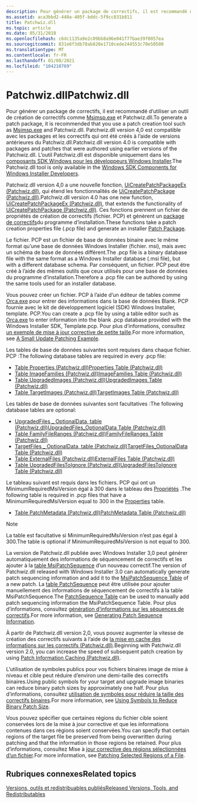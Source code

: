 ```yaml
---
description: Pour générer un package de correctifs, il est recommandé d’utiliser un outil de création de correctifs comme Msimsp.exe et Patchwiz.dll.
ms.assetid: aca3bbd2-440a-405f-bddc-5f9cc831b811
title: Patchwiz.dll
ms.topic: article
ms.date: 05/31/2018
ms.openlocfilehash: c6dc1135a9e2c09bb8a96e041f77bae39f0057ea
ms.sourcegitcommit: 831e8f3db78ab820e1710cede244553c70e50500
ms.translationtype: MT
ms.contentlocale: fr-FR
ms.lasthandoff: 01/08/2021
ms.locfileid: "104210769"
---
```

# <a name="patchwizdll"></a><span data-ttu-id="b128b-103">Patchwiz.dll</span><span class="sxs-lookup"><span data-stu-id="b128b-103">Patchwiz.dll</span></span>

<span data-ttu-id="b128b-104">Pour générer un package de correctifs, il est recommandé d’utiliser un outil de création de correctifs comme [Msimsp.exe](msimsp-exe.md) et Patchwiz.dll.</span><span class="sxs-lookup"><span data-stu-id="b128b-104">To generate a patch package, it is recommended that you use a patch creation tool such as [Msimsp.exe](msimsp-exe.md) and Patchwiz.dll.</span></span> <span data-ttu-id="b128b-105">Patchwiz.dll version 4,0 est compatible avec les packages et les correctifs qui ont été créés à l’aide de versions antérieures du Patchwiz.dll.</span><span class="sxs-lookup"><span data-stu-id="b128b-105">Patchwiz.dll version 4.0 is compatible with packages and patches that were authored using earlier versions of the Patchwiz.dll.</span></span> <span data-ttu-id="b128b-106">L’outil Patchwiz.dll est disponible uniquement dans les [composants SDK Windows pour les développeurs Windows Installer](platform-sdk-components-for-windows-installer-developers.md).</span><span class="sxs-lookup"><span data-stu-id="b128b-106">The Patchwiz.dll tool is only available in the [Windows SDK Components for Windows Installer Developers](platform-sdk-components-for-windows-installer-developers.md).</span></span>

<span data-ttu-id="b128b-107">Patchwiz.dll version 4,0 a une nouvelle fonction, [UiCreatePatchPackageEx (Patchwiz.dll)](uicreatepatchpackageex--patchwiz-dll-.md), qui étend les fonctionnalités de [UiCreatePatchPackage (Patchwiz.dll)](uicreatepatchpackage-patchwiz-dll-.md).</span><span class="sxs-lookup"><span data-stu-id="b128b-107">Patchwiz.dll version 4.0 has one new function, [UiCreatePatchPackageEx (Patchwiz.dll)](uicreatepatchpackageex--patchwiz-dll-.md), that extends the functionality of [UiCreatePatchPackage (Patchwiz.dll)](uicreatepatchpackage-patchwiz-dll-.md).</span></span> <span data-ttu-id="b128b-108">Ces fonctions prennent un fichier de propriétés de création de correctifs (fichier. PCP) et génèrent un [package de correctifs](patch-packages.md)du programme d’installation.</span><span class="sxs-lookup"><span data-stu-id="b128b-108">These functions take a patch creation properties file (.pcp file) and generate an installer [Patch Package](patch-packages.md).</span></span>

<span data-ttu-id="b128b-109">Le fichier. PCP est un fichier de base de données binaire avec le même format qu’une base de données Windows Installer (fichier. msi), mais avec un schéma de base de données différent.</span><span class="sxs-lookup"><span data-stu-id="b128b-109">The .pcp file is a binary database file with the same format as a Windows Installer database (.msi file), but with a different database schema.</span></span> <span data-ttu-id="b128b-110">Par conséquent, un fichier. PCP peut être créé à l’aide des mêmes outils que ceux utilisés pour une base de données du programme d’installation.</span><span class="sxs-lookup"><span data-stu-id="b128b-110">Therefore a .pcp file can be authored by using the same tools used for an installer database.</span></span>

<span data-ttu-id="b128b-111">Vous pouvez créer un fichier. PCP à l’aide d’un éditeur de tables comme [Orca.exe](orca-exe.md) pour entrer des informations dans la base de données Blank. PCP fournie avec le kit de développement logiciel (SDK) Windows Installer, template. PCP.</span><span class="sxs-lookup"><span data-stu-id="b128b-111">You can create a .pcp file by using a table editor such as [Orca.exe](orca-exe.md) to enter information into the blank .pcp database provided with the Windows Installer SDK, Template.pcp.</span></span> <span data-ttu-id="b128b-112">Pour plus d’informations, consultez [un exemple de mise à jour corrective de petite taille](a-small-update-patching-example.md).</span><span class="sxs-lookup"><span data-stu-id="b128b-112">For more information, see [A Small Update Patching Example](a-small-update-patching-example.md).</span></span>

<span data-ttu-id="b128b-113">Les tables de base de données suivantes sont requises dans chaque fichier. PCP :</span><span class="sxs-lookup"><span data-stu-id="b128b-113">The following database tables are required in every .pcp file:</span></span>

-   [<span data-ttu-id="b128b-114">Table Properties (Patchwiz.dll)</span><span class="sxs-lookup"><span data-stu-id="b128b-114">Properties Table (Patchwiz.dll)</span></span>](properties-table-patchwiz-dll-.md)
-   [<span data-ttu-id="b128b-115">Table ImageFamilies (Patchwiz.dll)</span><span class="sxs-lookup"><span data-stu-id="b128b-115">ImageFamilies Table (Patchwiz.dll)</span></span>](imagefamilies-table-patchwiz-dll-.md)
-   [<span data-ttu-id="b128b-116">Table UpgradedImages (Patchwiz.dll)</span><span class="sxs-lookup"><span data-stu-id="b128b-116">UpgradedImages Table (Patchwiz.dll)</span></span>](upgradedimages-table-patchwiz-dll-.md)
-   [<span data-ttu-id="b128b-117">Table TargetImages (Patchwiz.dll)</span><span class="sxs-lookup"><span data-stu-id="b128b-117">TargetImages Table (Patchwiz.dll)</span></span>](targetimages-table-patchwiz-dll-.md)

<span data-ttu-id="b128b-118">Les tables de base de données suivantes sont facultatives :</span><span class="sxs-lookup"><span data-stu-id="b128b-118">The following database tables are optional:</span></span>

-   [<span data-ttu-id="b128b-119">UpgradedFiles \_ OptionalData, table (Patchwiz.dll)</span><span class="sxs-lookup"><span data-stu-id="b128b-119">UpgradedFiles\_OptionalData Table (Patchwiz.dll)</span></span>](upgradedfiles-optionaldata-table-patchwiz-dll-.md)
-   [<span data-ttu-id="b128b-120">Table FamilyFileRanges (Patchwiz.dll)</span><span class="sxs-lookup"><span data-stu-id="b128b-120">FamilyFileRanges Table (Patchwiz.dll)</span></span>](familyfileranges-table-patchwiz-dll-.md)
-   [<span data-ttu-id="b128b-121">TargetFiles \_ OptionalData, table (Patchwiz.dll)</span><span class="sxs-lookup"><span data-stu-id="b128b-121">TargetFiles\_OptionalData Table (Patchwiz.dll)</span></span>](targetfiles-optionaldata-table-patchwiz-dll-.md)
-   [<span data-ttu-id="b128b-122">Table ExternalFiles (Patchwiz.dll)</span><span class="sxs-lookup"><span data-stu-id="b128b-122">ExternalFiles Table (Patchwiz.dll)</span></span>](externalfiles-table-patchwiz-dll-.md)
-   [<span data-ttu-id="b128b-123">Table UpgradedFilesToIgnore (Patchwiz.dll)</span><span class="sxs-lookup"><span data-stu-id="b128b-123">UpgradedFilesToIgnore Table (Patchwiz.dll)</span></span>](upgradedfilestoignore-table-patchwiz-dll-.md)

<span data-ttu-id="b128b-124">Le tableau suivant est requis dans les fichiers. PCP qui ont un MinimumRequiredMsiVersion égal à 300 dans le tableau des [Propriétés](properties-table-patchwiz-dll-.md) .</span><span class="sxs-lookup"><span data-stu-id="b128b-124">The following table is required in .pcp files that have a MinimumRequiredMsiVersion equal to 300 in the [Properties](properties-table-patchwiz-dll-.md) table.</span></span>

-   [<span data-ttu-id="b128b-125">Table PatchMetadata (Patchwiz.dll)</span><span class="sxs-lookup"><span data-stu-id="b128b-125">PatchMetadata Table (Patchwiz.dll)</span></span>](patchmetadata-table--patchwiz-dll-.md)

> [!Note]  
> <span data-ttu-id="b128b-126">La table est facultative si MinimumRequiredMsiVersion n’est pas égal à 300.</span><span class="sxs-lookup"><span data-stu-id="b128b-126">The table is optional if MinimumRequiredMsiVersion is not equal to 300.</span></span>

 

<span data-ttu-id="b128b-127">La version de Patchwiz.dll publiée avec Windows Installer 3,0 peut générer automatiquement des informations de séquencement de correctifs et les ajouter à la [table MsiPatchSequence](msipatchsequence-table.md) d’un nouveau correctif.</span><span class="sxs-lookup"><span data-stu-id="b128b-127">The version of Patchwiz.dll released with Windows Installer 3.0 can automatically generate patch sequencing information and add it to the [MsiPatchSequence Table](msipatchsequence-table.md) of a new patch.</span></span> <span data-ttu-id="b128b-128">La [table PatchSequence](patchsequence-table--patchwiz-dll-.md) peut être utilisée pour ajouter manuellement des informations de séquencement de correctifs à la table MsiPatchSequence.</span><span class="sxs-lookup"><span data-stu-id="b128b-128">The [PatchSequence Table](patchsequence-table--patchwiz-dll-.md) can be used to manually add patch sequencing information the MsiPatchSequence Table.</span></span> <span data-ttu-id="b128b-129">Pour plus d’informations, consultez [génération d’informations sur les séquences de correctifs](generating-patch-sequence-information---patchwiz-dll-.md).</span><span class="sxs-lookup"><span data-stu-id="b128b-129">For more information, see [Generating Patch Sequence Information](generating-patch-sequence-information---patchwiz-dll-.md).</span></span>

<span data-ttu-id="b128b-130">À partir de Patchwiz.dll version 2,0, vous pouvez augmenter la vitesse de création des correctifs suivants à l’aide de [la mise en cache des informations sur les correctifs (Patchwiz.dll)](patch-information-caching-patchwiz-dll-.md).</span><span class="sxs-lookup"><span data-stu-id="b128b-130">Beginning with Patchwiz.dll version 2.0, you can increase the speed of subsequent patch creation by using [Patch Information Caching (Patchwiz.dll)](patch-information-caching-patchwiz-dll-.md).</span></span>

<span data-ttu-id="b128b-131">L’utilisation de symboles publics pour vos fichiers binaires image de mise à niveau et cible peut réduire d’environ une demi-taille des correctifs binaires.</span><span class="sxs-lookup"><span data-stu-id="b128b-131">Using public symbols for your target and upgrade image binaries can reduce binary patch sizes by approximately one half.</span></span> <span data-ttu-id="b128b-132">Pour plus d’informations, consultez [utilisation de symboles pour réduire la taille des correctifs binaires](using-symbols-to-reduce-binary-patch-size.md).</span><span class="sxs-lookup"><span data-stu-id="b128b-132">For more information, see [Using Symbols to Reduce Binary Patch Size](using-symbols-to-reduce-binary-patch-size.md).</span></span>

<span data-ttu-id="b128b-133">Vous pouvez spécifier que certaines régions du fichier cible soient conservées lors de la mise à jour corrective et que les informations contenues dans ces régions soient conservées.</span><span class="sxs-lookup"><span data-stu-id="b128b-133">You can specify that certain regions of the target file be preserved from being overwritten during patching and that the information in those regions be retained.</span></span> <span data-ttu-id="b128b-134">Pour plus d’informations, consultez Mise à [jour corrective des régions sélectionnées d’un fichier](patching-selected-regions-of-a-file.md).</span><span class="sxs-lookup"><span data-stu-id="b128b-134">For more information, see [Patching Selected Regions of a File](patching-selected-regions-of-a-file.md).</span></span>

## <a name="related-topics"></a><span data-ttu-id="b128b-135">Rubriques connexes</span><span class="sxs-lookup"><span data-stu-id="b128b-135">Related topics</span></span>

<dl> <dt>

[<span data-ttu-id="b128b-136">Versions, outils et redistribuables publiés</span><span class="sxs-lookup"><span data-stu-id="b128b-136">Released Versions, Tools, and Redistributables</span></span>](released-versions-tools-and-redistributables.md)
</dt> </dl>

 

 



